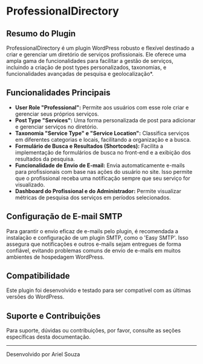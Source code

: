 # ProfessionalDirectory

## Resumo do Plugin

ProfessionalDirectory é um plugin WordPress robusto e flexível destinado a criar e gerenciar um diretório de serviços profissionais. Ele oferece uma ampla gama de funcionalidades para facilitar a gestão de serviços, incluindo a criação de post types personalizados, taxonomias, e funcionalidades avançadas de pesquisa e geolocalização*.

## Funcionalidades Principais

- **User Role "Professional":** Permite aos usuários com esse role criar e gerenciar seus próprios serviços.
- **Post Type "Services":** Uma forma personalizada de post para adicionar e gerenciar serviços no diretório.
- **Taxonomia "Service Type" e "Service Location":** Classifica serviços em diferentes categorias e locais, facilitando a organização e a busca.
- **Formulário de Busca e Resultados (Shortcodes):** Facilita a implementação de formulários de busca no front-end e a exibição dos resultados da pesquisa.
- **Funcionalidade de Envio de E-mail:** Envia automaticamente e-mails para profissionais com base nas ações do usuário no site. Isso permite que o profissional receba uma notificação sempre que seu serviço for visualizado.
- **Dashboard do Profissional e do Administrador:** Permite visualizar métricas de pesquisa dos serviços em períodos selecionados.

## Configuração de E-mail SMTP

Para garantir o envio eficaz de e-mails pelo plugin, é recomendada a instalação e configuração de um plugin SMTP, como o 'Easy SMTP'. Isso assegura que notificações e outros e-mails sejam entregues de forma confiável, evitando problemas comuns de envio de e-mails em muitos ambientes de hospedagem WordPress.

## Compatibilidade

Este plugin foi desenvolvido e testado para ser compatível com as últimas versões do WordPress.

## Suporte e Contribuições

Para suporte, dúvidas ou contribuições, por favor, consulte as seções específicas desta documentação.

---

Desenvolvido por Ariel Souza
